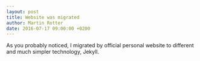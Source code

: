 ```yaml
---
layout: post
title: Website was migrated
author: Martin Rotter
date: 2016-07-17 09:00:00 +0200
---
```


As you probably noticed, I migrated by official personal website to different and much simpler technology, Jekyll.